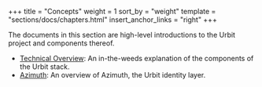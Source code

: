 +++
title = "Concepts"
weight = 1
sort_by = "weight"
template = "sections/docs/chapters.html"
insert_anchor_links = "right"
+++

The documents in this section are high-level introductions to the Urbit project and components thereof.

* [Technical Overview](technical-overview): An in-the-weeds explanation of the components of the Urbit stack.
* [Azimuth](azimuth): An overview of Azimuth, the Urbit identity layer.
